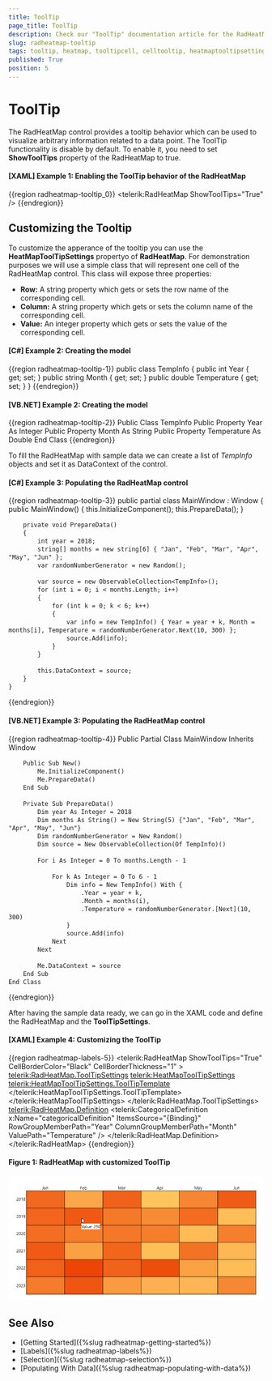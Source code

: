 ```yaml
---
title: ToolTip
page_title: ToolTip
description: Check our "ToolTip" documentation article for the RadHeatMap WPF control.
slug: radheatmap-tooltip
tags: tooltip, heatmap, tooltipcell, celltooltip, heatmaptooltipsettings
published: True
position: 5
---
```


# ToolTip

The RadHeatMap control provides a tooltip behavior which can be used to visualize arbitrary information related to a data point. The ToolTip functionality is disable by default. To enable it, you need to set __ShowToolTips__ property of the RadHeatMap to true. 

#### __[XAML] Example 1: Enabling the ToolTip behavior of the RadHeatMap__

{{region radheatmap-tooltip_0}}
	 <telerik:RadHeatMap ShowToolTips="True" />
{{endregion}}

## Customizing the Tooltip

To customize the apperance of the tooltip you can use the __HeatMapToolTipSettings__ propertyo of __RadHeatMap__. For demonstration purposes we will use a simple class that will represent one cell of the RadHeatMap control. This class will expose three properties:

 * __Row:__ А string property which gets or sets the row name of the corresponding cell.
 * __Column:__ А string property which gets or sets the column name of the corresponding cell.
 * __Value:__ Аn integer property which gets or sets the value of the corresponding cell.

#### __[C#] Example 2: Creating the model__
{{region radheatmap-tooltip-1}}
	public class TempInfo
    {
        public int Year { get; set; }
        public string Month { get; set; }
        public double Temperature { get; set; }
    }
{{endregion}}

#### __[VB.NET] Example 2: Creating the model__
{{region radheatmap-tooltip-2}}
    Public Class TempInfo
		Public Property Year As Integer
		Public Property Month As String
		Public Property Temperature As Double
	End Class
{{endregion}}

To fill the RadHeatMap with sample data we can create a list of *TempInfo* objects and set it as DataContext of the control. 

#### __[C#] Example 3: Populating the RadHeatMap control__
{{region radheatmap-tooltip-3}}
	public partial class MainWindow : Window
    {
        public MainWindow()
        {
            this.InitializeComponent(); 
			this.PrepareData();
        }
		
		private void PrepareData()
		{
			int year = 2018;
			string[] months = new string[6] { "Jan", "Feb", "Mar", "Apr", "May", "Jun" };
			var randomNumberGenerator = new Random();

			var source = new ObservableCollection<TempInfo>();
			for (int i = 0; i < months.Length; i++)
			{
				for (int k = 0; k < 6; k++)
				{
					var info = new TempInfo() { Year = year + k, Month = months[i], Temperature = randomNumberGenerator.Next(10, 300) };
					source.Add(info);
				}
			}

			this.DataContext = source;
		}
    } 
{{endregion}}

#### __[VB.NET] Example 3: Populating the RadHeatMap control__
{{region radheatmap-tooltip-4}}
    Public Partial Class MainWindow
		Inherits Window

		Public Sub New()
			Me.InitializeComponent()
			Me.PrepareData()
		End Sub

		Private Sub PrepareData()
			Dim year As Integer = 2018
			Dim months As String() = New String(5) {"Jan", "Feb", "Mar", "Apr", "May", "Jun"}
			Dim randomNumberGenerator = New Random()
			Dim source = New ObservableCollection(Of TempInfo)()

			For i As Integer = 0 To months.Length - 1

				For k As Integer = 0 To 6 - 1
					Dim info = New TempInfo() With {
						.Year = year + k,
						.Month = months(i),
						.Temperature = randomNumberGenerator.[Next](10, 300)
					}
					source.Add(info)
				Next
			Next

			Me.DataContext = source
		End Sub
	End Class
{{endregion}}

After having the sample data ready, we can go in the XAML code and define the RadHeatMap and the __ToolTipSettings__.

#### __[XAML] Example 4: Customizing the ToolTip__
{{region radheatmap-labels-5}}
	<telerik:RadHeatMap ShowToolTips="True" CellBorderColor="Black" CellBorderThickness="1" >
		<telerik:RadHeatMap.ToolTipSettings>
			<telerik:HeatMapToolTipSettings>
				<telerik:HeatMapToolTipSettings.ToolTipTemplate>
					<DataTemplate>
						<StackPanel Orientation="Horizontal" Background="White">
							<TextBlock Text="Value: " FontSize="12"/>
							<TextBlock Text="{Binding Value}" FontSize="12"/>
						</StackPanel>
					</DataTemplate>
				</telerik:HeatMapToolTipSettings.ToolTipTemplate>
			</telerik:HeatMapToolTipSettings>
		</telerik:RadHeatMap.ToolTipSettings>
		<telerik:RadHeatMap.Definition>
			<telerik:CategoricalDefinition x:Name="categoricalDefinition" ItemsSource="{Binding}"
									RowGroupMemberPath="Year" 
									ColumnGroupMemberPath="Month" 
									ValuePath="Temperature" />
		</telerik:RadHeatMap.Definition>
	</telerik:RadHeatMap>
{{endregion}}

#### __Figure 1: RadHeatMap with customized ToolTip__

![RadHeatMap with selection enabled](images/radheatmap-tooltip_0.PNG)

## See Also
* [Getting Started]({%slug radheatmap-getting-started%})
* [Labels]({%slug radheatmap-labels%})
* [Selection]({%slug radheatmap-selection%})
* [Populating With Data]({%slug radheatmap-populating-with-data%})
